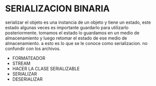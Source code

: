 # SERIALIZACION BINARIA
serializar el objeto es una instancia de un objeto y tiene un estado, este estado algunas veces es importante guardarlo para utilizarlo posteriormente. tomamos el estado lo guardamos en un medio de almacenamiento y luego retomar el estado de ese medio de almacenamiento. a esto es lo que se le conoce como serializacion. no confundir con los archivos.


* FORMATEADOR 
* STREAM
* HACER LA CLASE SERIALIZABLE
* SERIALIZAR
* DESERIALIZAR
